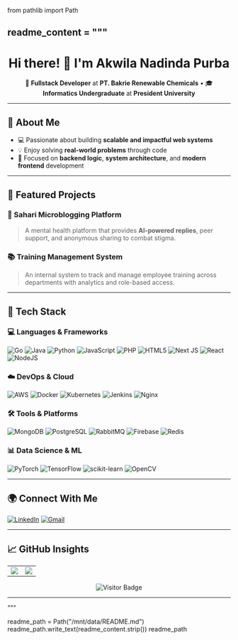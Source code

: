 from pathlib import Path

readme_content = """
---

<h1 align="center">Hi there! 👋 I'm Akwila Nadinda Purba</h1>

<p align="center">
  🚀 <strong>Fullstack Developer</strong> at <strong>PT. Bakrie Renewable Chemicals</strong>  •  🎓 <strong>Informatics Undergraduate</strong> at <strong>President University</strong>
</p>

---

## 💫 About Me

- 💻 Passionate about building **scalable and impactful web systems**
- 💡 Enjoy solving **real-world problems** through code
- 🎯 Focused on **backend logic**, **system architecture**, and **modern frontend** development

---

## 🧩 Featured Projects

### 🧠 Sahari Microblogging Platform
> A mental health platform that provides **AI-powered replies**, peer support, and anonymous sharing to combat stigma.

### 📚 Training Management System
> An internal system to track and manage employee training across departments with analytics and role-based access.

---

## 🧰 Tech Stack

### 💻 Languages & Frameworks
![Go](https://img.shields.io/badge/go-%2300ADD8.svg?style=flat-square&logo=go&logoColor=white)
![Java](https://img.shields.io/badge/java-%23ED8B00.svg?style=flat-square&logo=openjdk&logoColor=white)
![Python](https://img.shields.io/badge/python-3670A0?style=flat-square&logo=python&logoColor=ffdd54)
![JavaScript](https://img.shields.io/badge/javascript-%23323330.svg?style=flat-square&logo=javascript&logoColor=%23F7DF1E)
![PHP](https://img.shields.io/badge/php-%23777BB4.svg?style=flat-square&logo=php&logoColor=white)
![HTML5](https://img.shields.io/badge/html5-%23E34F26.svg?style=flat-square&logo=html5&logoColor=white)
![Next JS](https://img.shields.io/badge/Next-black?style=flat-square&logo=next.js&logoColor=white)
![React](https://img.shields.io/badge/react-%2320232a.svg?style=flat-square&logo=react&logoColor=%2361DAFB)
![NodeJS](https://img.shields.io/badge/node.js-6DA55F?style=flat-square&logo=node.js&logoColor=white)

### ☁️ DevOps & Cloud
![AWS](https://img.shields.io/badge/AWS-%23FF9900.svg?style=flat-square&logo=amazon-aws&logoColor=white)
![Docker](https://img.shields.io/badge/docker-%230db7ed.svg?style=flat-square&logo=docker&logoColor=white)
![Kubernetes](https://img.shields.io/badge/kubernetes-%23326ce5.svg?style=flat-square&logo=kubernetes&logoColor=white)
![Jenkins](https://img.shields.io/badge/jenkins-%232C5263.svg?style=flat-square&logo=jenkins&logoColor=white)
![Nginx](https://img.shields.io/badge/nginx-%23009639.svg?style=flat-square&logo=nginx&logoColor=white)

### 🛠️ Tools & Platforms
![MongoDB](https://img.shields.io/badge/MongoDB-%234ea94b.svg?style=flat-square&logo=mongodb&logoColor=white)
![PostgreSQL](https://img.shields.io/badge/postgres-%23316192.svg?style=flat-square&logo=postgresql&logoColor=white)
![RabbitMQ](https://img.shields.io/badge/rabbitmq-FF6600?style=flat-square&logo=rabbitmq&logoColor=white)
![Firebase](https://img.shields.io/badge/firebase-%23039BE5.svg?style=flat-square&logo=firebase)
![Redis](https://img.shields.io/badge/redis-%23DD0031.svg?style=flat-square&logo=redis&logoColor=white)

### 📊 Data Science & ML
![PyTorch](https://img.shields.io/badge/PyTorch-%23EE4C2C.svg?style=flat-square&logo=PyTorch&logoColor=white)
![TensorFlow](https://img.shields.io/badge/TensorFlow-%23FF6F00.svg?style=flat-square&logo=TensorFlow&logoColor=white)
![scikit-learn](https://img.shields.io/badge/scikit--learn-%23F7931E.svg?style=flat-square&logo=scikit-learn&logoColor=white)
![OpenCV](https://img.shields.io/badge/opencv-%23white.svg?style=flat-square&logo=opencv&logoColor=white)

---

## 🌍 Connect With Me

[![LinkedIn](https://img.shields.io/badge/LinkedIn-%230077B5.svg?style=for-the-badge&logo=linkedin&logoColor=white)](https://linkedin.com/in/akwila-nadinda) 
[![Gmail](https://img.shields.io/badge/Email-D14836?style=for-the-badge&logo=gmail&logoColor=white)](mailto:akwilanadindapurba@gmail.com)

---

## 📈 GitHub Insights

<table>
  <tr>
    <td><img src="https://nirzak-streak-stats.vercel.app/?user=akwilapurba&theme=aura_dark&hide_border=false" /></td>
    <td><img src="https://github-readme-stats.vercel.app/api/top-langs/?username=akwilapurba&theme=aura_dark&hide_border=false&layout=compact" /></td>
  </tr>
</table>

<p align="center">
  <img src="https://visitcount.itsvg.in/api?id=akwilapurba&icon=0&color=0" alt="Visitor Badge" />
</p>

---

<!-- Created using GPRM + love for tech 🚀 -->
"""

readme_path = Path("/mnt/data/README.md")
readme_path.write_text(readme_content.strip())
readme_path
